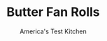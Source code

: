 ---
layout: ../../layouts/MarkdownPostLayout.astro
title: Butter Fan Rolls
author: America's Test Kitchen
pubDate: 2023-03-15
description: "These multilayered buns are more than cute—they pack an outsize punch of buttery flavor. But they’re very particular about one thing: location."
image_url: https://res.cloudinary.com/hksqkdlah/image/upload/ar_1:1,c_fill,dpr_2.0,f_auto,fl_lossy.progressive.strip_profile,g_faces:auto,q_auto:low,w_344/23739_sfs-butterfan-rolls-7
tags: ["Desserts or Baked Goods","New England","American","Make Ahead","Breads","Thanksgiving"]
calories: 3034
protein: 5
carbohydrates: 36
fats: 
fiber: 1
ingredients: ["3/4 cup, warm milk (110 degrees)","1/4 cup (1 3/4 ounces), sugar","1 , large egg plus 1 large yolk, room temperature","1 tablespoon, instant or rapid-rise yeast","3 1/2 cups (17 1/2 ounces), all-purpose flour","2 teaspoons, salt","8 tablespoons, unsalted butter, cut into 8 pieces and softened, plus 4 tablespoons unsalted butter, melted"]
serves: 12
time: "1¼ hours, plus 2¾ hours rising"
instructions: ["In bowl of stand mixer, combine milk, sugar, egg and yolk, and yeast and let sit until foamy, about 3 minutes. Add flour and salt. Fit stand mixer with dough hook and knead on medium-low speed until dough is shaggy, about 2 minutes.","With mixer running, add softened butter 1 piece at a time until incorporated. Continue to knead until dough is smooth, about 5 minutes. Transfer dough to greased large bowl, cover tightly with plastic wrap, and let rise at room temperature until doubled in size, about 1 1/2 hours.","Grease 12-cup muffin tin. Press down on dough to deflate and transfer to lightly floured counter (do not overflour counter). Divide dough into 2 equal balls (about 1 pound each). Roll one dough ball into 15 by 12-inch rectangle with long side parallel to counter’s edge.","Using pizza wheel, cut dough vertically into 6 (2 1/2-inch-wide by 12-inch-long) strips. Brush tops of 5 strips evenly with 1 tablespoon melted butter, leaving 1 strip unbuttered. Stack strips squarely on top of each other, buttered to unbuttered side, finishing with unbuttered strip on top.","Using sharp knife, cut stacked dough strips crosswise into 6 equal stacks. Place stacks, cut side up, in each of 6 muffin cups. Repeat with remaining dough ball and 1 tablespoon melted butter. Cover tin loosely with plastic and let dough rise at room temperature until doubled in size, 1 1/4 to 1 1/2 hours. Adjust oven rack to upper-middle-position and heat oven to 350 degrees.","Bake until golden brown, 20 to 25 minutes, rotating muffin tin halfway through baking. Brush rolls with remaining 2 tablespoons melted butter. Let cool in muffin tin for 5 minutes. Remove rolls from muffin tin and transfer to wire rack. Serve warm or at room temperature."]
nutrition: ["82 mg Potassium","74 mg Phosphorus","28 mg Calcium","2 mg Iron","11 mg Magnesium","175 mg Sodium","9 g Fat","2 mg Niacin (B3)","2 g Monounsaturated","37 mg Cholesterol","5 g Saturated","1 g Fiber","63 µg Folic acid","38 µg Folate (food)","5 g Sugars","23 g Water","36 g Carbs","146 µg Folate equivalent (total)","5 g Protein","78 µg Vitamin A","252 kcal Energy","4 g Sugars, added","3034 calories"]
notes: "Do not overflour the counter when rolling out the dough in step 3, and use a bench scraper to square off the edges of the rectangle. Make sure to plan ahead: This dough takes about 3 hours to rise before baking."
---